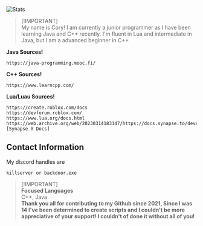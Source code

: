 ![Stats](https://github-readme-stats.vercel.app/api?username=Not-Kyle&show_icons=true&theme=midnight-purple&line_height=27) <br />

> [!IMPORTANT]\
> My name is Cory! I am currently a junior programmer as I have been learning Java and C++ recently. I'm fluent in Lua and intermediate in Java, but I am a advanced beginner in C++

**Java Sources!**
```
https://java-programming.mooc.fi/
```
**C++ Sources!**
```
https://www.learncpp.com/
```
**Lua/Luau Sources!**
```
https://create.roblox.com/docs
https://devforum.roblox.com/
https://www.lua.org/docs.html
https://web.archive.org/web/20230314183147/https://docs.synapse.to/development/script_env.html [Synapse X Docs]
```
## Contact Information
My discord handles are
```
killserver or backdoor.exe
```

> [!IMPORTANT]\
> **Focused Languages** <br />
> C++, Java <br />
> **Thank you all for contributing to my Github since 2021, Since I was 14 I've been determined to create scripts and I couldn't be more appreciative of your support! I couldn't of done it without all of you!** <br />

